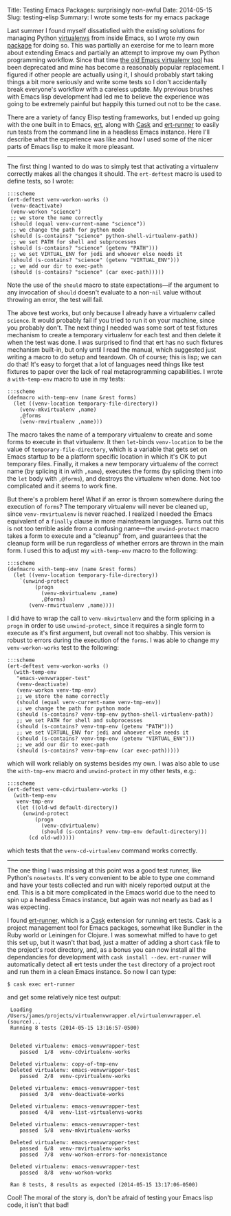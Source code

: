 Title: Testing Emacs Packages: surprisingly non-awful
Date: 2014-05-15
Slug: testing-elisp
Summary: I wrote some tests for my emacs package

Last summer I found myself dissatisfied with the existing solutions
for managing Python [virtualenvs](https://github.com/pypa/virtualenv)
from inside Emacs, so I wrote my own
[package](https://github.com/porterjamesj/virtualenvwrapper.el) for
doing so. This was partially an exercise for me to learn more about
extending Emacs and partially an attempt to improve my own Python
programming workflow. Since that time
[the old Emacs virtualenv tool](https://github.com/aculich/virtualenv.el)
has been deprecated and mine has become a reasonably popular
replacement. I figured if other people are actually using it, I should
probably start taking things a bit more seriously and write some tests
so I don't accidentally break everyone's workflow with a careless
update. My previous brushes with Emacs lisp development had led me to
believe the experience was going to be extremely painful but happily this
turned out not to be the case.

There are a variety of fancy Elisp testing frameworks, but I ended up
going with the one built in to Emacs,
[ert](https://www.gnu.org/software/emacs/manual/html_node/ert/index.html),
along with [Cask](http://cask.github.io/) and
[ert-runner](https://github.com/rejeep/ert-runner.el) to easily run
tests from the command line in a headless Emacs instance. Here I'll
describe what the experience was like and how I used some of the nicer
parts of Emacs lisp to make it more pleasant.

----

The first thing I wanted to do was to simply test that activating a
virtualenv correctly makes all the changes it should. The
`ert-deftest` macro is used to define tests, so I wrote:

    :::scheme
    (ert-deftest venv-workon-works ()
     (venv-deactivate)
     (venv-workon "science")
     ;; we store the name correctly
     (should (equal venv-current-name "science"))
     ;; we change the path for python mode
     (should (s-contains? "science" python-shell-virtualenv-path))
     ;; we set PATH for shell and subprocesses
     (should (s-contains? "science" (getenv "PATH")))
     ;; we set VIRTUAL_ENV for jedi and whoever else needs it
     (should (s-contains? "science" (getenv "VIRTUAL_ENV")))
     ;; we add our dir to exec-path
     (should (s-contains? "science" (car exec-path)))))

Note the use of the `should` macro to state expectations—if the
argument to any invocation of `should` doesn't evaluate to a non-`nil`
value without throwing an error, the test will fail.

The above test works, but only because I already have a virtualenv
called `science`. It would probably fail if you tried to run it on
your machine, since you probably don't. The next thing I needed was
some sort of test fixtures mechanism to create a temporary virtualenv
for each test and then delete it when the test was done. I was
surprised to find that ert has no such fixtures mechanism built-in,
but only until I read the manual, which suggested just writing a macro
to do setup and teardown. Oh of course; this is lisp; we can do
that!  It's easy to forget that a lot of languages need things like
test fixtures to paper over the lack of real metaprogramming
capabilities. I wrote a `with-temp-env` macro to use in my tests:

    :::scheme
    (defmacro with-temp-env (name &rest forms)
      (let ((venv-location temporary-file-directory))
        (venv-mkvirtualenv ,name)
        ,@forms
        (venv-rmvirtualenv ,name)))

The macro takes the name of a temporary virtualenv to create and some
forms to execute in that virtualenv. It then `let`-binds
`venv-location` to be the value of `temporary-file-directory`, which
is a variable that gets set on Emacs startup to be a platform specific
location in which it's OK to put temporary files. Finally, it makes a
new temporary virtualenv of the correct name (by splicing it in with
`,name`), executes the forms (by splicing them into the `let` body
with `,@forms`), and destroys the virtualenv when done. Not too
complicated and it seems to work fine.

But there's a problem here! What if an error is thrown somewhere
during the execution of `forms`? The temporary virtualenv will never
be cleaned up, since `venv-rmvirtualenv` is never reached.  I realized
I needed the Emacs equivalent of a `finally` clause in more mainstream
languages. Turns out this is not too terrible aside from a confusing
name—the `unwind-protect` macro takes a form to execute and a
"cleanup" from, and guarantees that the cleanup form will be run
regardless of whether errors are thrown in the main form. I used this
to adjust my `with-temp-env` macro to the following:

    :::scheme
    (defmacro with-temp-env (name &rest forms)
      (let ((venv-location temporary-file-directory))
        `(unwind-protect
             (progn
               (venv-mkvirtualenv ,name)
               ,@forms)
           (venv-rmvirtualenv ,name))))

I did have to wrap the call to `venv-mkvirtualenv` and the form
splicing in a `progn` in order to use `unwind-protect`, since it
requires a single form to execute as it's first argument, but overall
not too shabby. This version is robust to errors during the execution
of the `forms`. I was able to change my `venv-workon-works` test to
the following:

    :::scheme
    (ert-deftest venv-workon-works ()
      (with-temp-env
       "emacs-venvwrapper-test"
       (venv-deactivate)
       (venv-workon venv-tmp-env)
       ;; we store the name correctly
       (should (equal venv-current-name venv-tmp-env))
       ;; we change the path for python mode
       (should (s-contains? venv-tmp-env python-shell-virtualenv-path))
       ;; we set PATH for shell and subprocesses
       (should (s-contains? venv-tmp-env (getenv "PATH")))
       ;; we set VIRTUAL_ENV for jedi and whoever else needs it
       (should (s-contains? venv-tmp-env (getenv "VIRTUAL_ENV")))
       ;; we add our dir to exec-path
       (should (s-contains? venv-tmp-env (car exec-path)))))

which will work reliably on systems besides my own. I was also able to
use the `with-tmp-env` macro and `unwind-protect` in my other tests,
e.g.:

    :::scheme
    (ert-deftest venv-cdvirtualenv-works ()
      (with-temp-env
       venv-tmp-env
       (let ((old-wd default-directory))
         (unwind-protect
             (progn
               (venv-cdvirtualenv)
               (should (s-contains? venv-tmp-env default-directory)))
           (cd old-wd)))))

which tests that the `venv-cd-virtualenv` command works correctly.

----

The one thing I was missing at this point was a good test runner, like
Python's `nosetests`.  It's very convenient to be able to type one
command and have your tests collected and run with nicely reported
output at the end. This is a bit more complicated in the Emacs world
due to the need to spin up a headless Emacs instance, but again was
not nearly as bad as I was expecting.

I found [ert-runner](https://github.com/rejeep/ert-runner.el), which
is a [Cask](http://cask.github.io/) extension for running ert tests.
Cask is a project management tool for Emacs packages, somewhat like
Bundler in the Ruby world or Leiningen for Clojure. I was somewhat
miffed to have to get this set up, but it wasn't that bad, just a
matter of adding a short `Cask` file to the project's root directory,
and, as a bonus you can now install all the dependancies for
development with `cask install --dev`. `ert-runner` will automatically
detect all ert tests under the `test` directory of a project root and
run them in a clean Emacs instance. So now I can type:

    $ cask exec ert-runner

and get some relatively nice test output:

     Loading /Users/james/projects/virtualenvwrapper.el/virtualenvwrapper.el (source)...
     Running 8 tests (2014-05-15 13:16:57-0500)


     Deleted virtualenv: emacs-venvwrapper-test
        passed  1/8  venv-cdvirtualenv-works

     Deleted virtualenv: copy-of-tmp-env
     Deleted virtualenv: emacs-venvwrapper-test
        passed  2/8  venv-cpvirtualenv-works

     Deleted virtualenv: emacs-venvwrapper-test
        passed  3/8  venv-deactivate-works

     Deleted virtualenv: emacs-venvwrapper-test
        passed  4/8  venv-list-virtualenvs-works

     Deleted virtualenv: emacs-venvwrapper-test
        passed  5/8  venv-mkvirtualenv-works

     Deleted virtualenv: emacs-venvwrapper-test
        passed  6/8  venv-rmvirtualenv-works
        passed  7/8  venv-workon-errors-for-nonexistance

     Deleted virtualenv: emacs-venvwrapper-test
        passed  8/8  venv-workon-works

     Ran 8 tests, 8 results as expected (2014-05-15 13:17:06-0500)

Cool! The moral of the story is, don't be afraid of testing your
Emacs lisp code, it isn't that bad!
